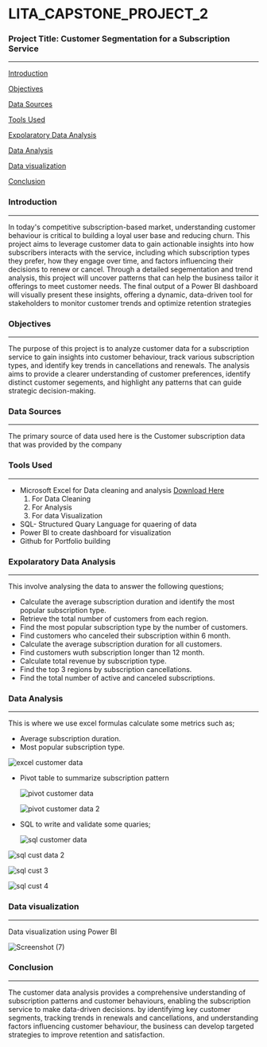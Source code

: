 # LITA_CAPSTONE_PROJECT_2

### Project Title: Customer Segmentation for a Subscription Service
---
 [Introduction](#introduction)
 
 [Objectives](#objectives)
 
 [Data Sources](#data-sources)
 
 [Tools Used](#tools-used)
 
 [Expolaratory Data Analysis](#expolaratory-data-analysis)
 
 [Data Analysis](#data-analysis)
 
 [Data visualization](#data-visualization)
 
 [Conclusion](#conclusion)
 
### Introduction
---
In today's competitive subscription-based market, understanding customer behaviour is critical to building a loyal user base and reducing churn. 
This project aims to leverage customer data to gain actionable insights into how subscribers interacts with the service, including which subscription types they prefer, how they engage over time, and factors influencing their decisions to renew or cancel. Through a detailed segementation and trend analysis, this project will uncover patterns that can help the business tailor it offerings to meet customer needs. The final output of a Power BI dashboard will visually present these insights, offering a dynamic, data-driven tool for stakeholders to monitor customer trends and optimize retention strategies

### Objectives
---
The purpose of this project is to analyze customer data for a subscription service to gain insights into customer behaviour, track various subscription types, and identify key trends in cancellations and renewals. The analysis aims to provide a clearer understanding of customer preferences, identify distinct customer segements, and highlight any patterns that can guide strategic decision-making.

### Data Sources
---
The primary source of data used here is the Customer subscription data that was provided by the company

### Tools Used
---

 - Microsoft Excel for Data cleaning and analysis [Download Here](https://www.microsoft.com)
    1. For Data Cleaning
    2. For Analysis
    3. For data Visualization
 - SQL- Structured Quary Language for quaering of data
 - Power BI to create dashboard for visualization
 - Github for Portfolio building

### Expolaratory Data Analysis
---
 This involve analysing the data to answer the following questions;
  - Calculate the average subscription duration and identify the most popular subscription type.
 - Retrieve the total number of customers from each region.
 - Find the most popular subscription type by the number of customers.
 - Find customers who canceled their subscription within 6 month.
 - Calculate the average subscription duration for all customers.
 - Find customers wuth subscription longer than 12 month.
 - Calculate total revenue by subscription type.
 - Find the top 3 regions by subscription cancellations.
 - Find the total number of active and canceled subscriptions.
### Data Analysis
---
This is where we use excel formulas calculate some metrics such as;
 - Average subscription duration.
 - Most popular subscription type.
   
![excel customer data](https://github.com/user-attachments/assets/5793c163-694f-40f8-b76a-d2db4d75a757)

- Pivot table to summarize subscription pattern

  ![pivot customer data](https://github.com/user-attachments/assets/59af3581-6d46-4539-ba3a-7728f490b354)

  ![pivot customer data 2](https://github.com/user-attachments/assets/7111ea3a-3f7d-441f-984c-ecdd7bca079a)

- SQL to write and validate some quaries;

  ![sql customer data](https://github.com/user-attachments/assets/815b5177-fdd7-46a4-aa89-c2cd4267062e)

 ![sql cust data 2](https://github.com/user-attachments/assets/35c67f83-6698-4e36-90cd-c3c9810e0b96)

 ![sql cust 3](https://github.com/user-attachments/assets/01ac90d5-6844-4175-81f4-4c30e314413a)

![sql cust 4](https://github.com/user-attachments/assets/42c88064-0fe9-469f-8214-9d5129810ceb)

### Data visualization
---
Data visualization using Power BI

 ![Screenshot (7)](https://github.com/user-attachments/assets/bf038bc5-e954-4752-ab29-076cc407dce2)

### Conclusion
---
The customer data analysis provides a comprehensive understanding of subscription patterns and customer behaviours, enabling the subscription service to make data-driven decisions. by identifyimg key customer segments, tracking trends in renewals and cancellations, and understanding factors influencing customer behaviour, the business can develop targeted strategies to improve retention and satisfaction.

